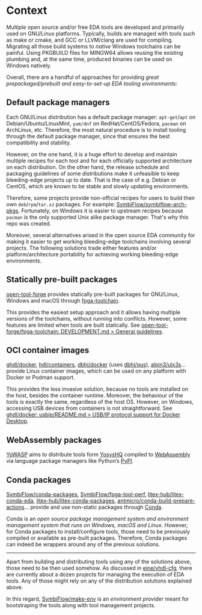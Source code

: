 # Context

Multiple open source and/or free EDA tools are developed and primarily used on GNU/Linux platforms. Typically, builds are managed with tools such as make or cmake, and GCC or LLVM/clang are used for compiling. Migrating all those build systems to *native* Windows toolchains can be painful. Using PKGBUILD files for MINGW64 allows reusing the existing plumbing and, at the same time, produced binaries can be used on Windows natively.

Overall, there are a handful of approaches for providing *great prepackaged/prebuilt and easy-to-set-up EDA tooling environments*:

## Default package managers

Each GNU/Linux distribution has a default package manager: `apt-get`/`apt` on Debian/Ubuntu/LinuxMint, `yum/dnf` on RedHat/CentOS/Fedora, `pacman` on ArchLinux, etc. Therefore, the most natural procedure is to install tooling through the default package manager, since that ensures the best compatibility and stability.

However, on the one hand, it is a huge effort to develop and maintain multiple recipes for each tool and for each officially supported architecture on each distribution. On the other hand, the release schedule and packaging guidelines of some distributions make it unfeasible to keep bleeding-edge projects up to date. That is the case of e.g. Debian or CentOS, which are known to be stable and slowly updating environments.

Therefore, some projects provide non-official recipes for users to build their own `deb`/`rpm`/`tar.xz` packages. For example: [SymbiFlow/symbiflow-arch-pkgs](https://github.com/SymbiFlow/symbiflow-arch-pkgs). Fortunately, on Windows it is easier to upstream recipes because `pacman` is the only supported Unix alike package manager. That's why this repo was created.

Moreover, several alternatives arised in the open source EDA community for making it easier to get working bleeding-edge toolchains involving several projects. The following solutions trade either features and/or platform/architecture portability for achieving working bleeding-edge environments.

## Statically pre-built packages

[open-tool-forge](https://github.com/open-tool-forge) provides statically pre-built packages for GNU/Linux, Windows and macOS through [fpga-toolchain](https://github.com/open-tool-forge/fpga-toolchain).

This provides the easiest setup approach and it allows having multiple versions of the toolchains, without running into conflicts. However, some features are limited when tools are built statically. See [open-tool-forge/fpga-toolchain: DEVELOPMENT.md > General guidelines](https://github.com/open-tool-forge/fpga-toolchain/blob/main/DEVELOPMENT.md#general-guidelines).

## OCI container images

[ghdl/docker](https://github.com/ghdl/docker), [hdl/containers](https://github.com/hdl/containers), [dbhi/docker](https://github.com/dbhi/docker) (uses [dbhi/qus](https://github.com/dbhi/qus)), [alpin3/ulx3s](https://github.com/alpin3/ulx3s)... provide Linux container images, which can be used on any platform with Docker or Podman support.

This provides the less invasive solution, because no tools are installed on the host, besides the container runtime. Moreover, the behaviour of the tools is exactly the same, regardless of the host OS. However, on Windows, accessing USB devices from containers is not straightforward. See [ ghdl/docker: usbip/README.md > USB/IP protocol support for Docker Desktop](https://github.com/ghdl/docker/tree/master/usbip).

## WebAssembly packages

[YoWASP](http://yowasp.org/) aims to distribute tools form [YosysHQ](https://github.com/YosysHQ/) compiled to [WebAssembly](https://webassembly.org/) via language package managers like Python’s [PyPI](https://pypi.org/).

## Conda packages

[SymbiFlow/conda-packages](https://github.com/SymbiFlow/conda-packages), [SymbiFlow/fpga-tool-perf](https://github.com/SymbiFlow/fpga-tool-perf), [litex-hub/litex-conda-eda](https://github.com/litex-hub/litex-conda-eda), [litex-hub/litex-conda-packages](https://github.com/litex-hub/litex-conda-packages), [antmicro/conda-build-prepare-actions](https://github.com/antmicro/conda-build-prepare-actions)... provide and use non-static packages through [Conda](https://conda.io).

Conda is an *open source package management system and environment management system that runs on Windows, macOS and Linux*. However, for Conda packages to install/configure tools, those need to be previously compiled or available as pre-built packages. Therefore, Conda packages can indeed be wrappers around any of the previous solutions.

---

Apart from building and distributing tools using any of the solutions above, those need to be then used somehow. As discussed in [eine/vhdl-cfg](https://github.com/eine/vhdl-cfg), there are currently about a dozen projects for managing the execution of EDA tools. Any of those might rely on any of the distribution solutions explained above.

In this regard, [SymbiFlow/make-env](https://github.com/SymbiFlow/make-env) is an *environment provider* meant for bootstraping the tools along with tool management projects.
